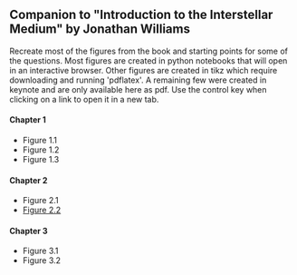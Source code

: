 ## Companion to "Introduction to the Interstellar Medium" by Jonathan Williams

Recreate most of the figures from the book and starting points for some of the questions.
Most figures are created in python notebooks that will open in an interactive browser. Other figures are created in tikz which require downloading and running 'pdflatex'. A remaining few were created in keynote and are only available here as pdf. Use the control key when clicking on a link to open it in a new tab.

#### Chapter 1
* Figure 1.1
* Figure 1.2
* Figure 1.3

#### Chapter 2
* Figure 2.1
* [Figure 2.2](http://nytimes.com)

#### Chapter 3
* Figure 3.1
* Figure 3.2

